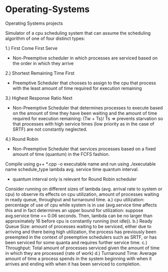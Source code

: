 # Operating-Systems
Operating Systems projects

Simulator of a cpu scheduling system that can assume the scheduling algorithm of one of four distinct types:

1.) First Come First Serve
  - Non-Preemptive scheduler in which processes are serviced based on the order in which they arrive
  
2.) Shortest Remaining Time First
  - Preemptive Scheduler that chooses to assign to the cpu that process with the least amount of time required for execution remaining
  
3.) Highest Response Ratio Next
  - Non-Preemptive Scheduler that determines processes to execute based on the amount of time they have been waiting and the amount of
    time required for execution remaining: (Tw + Ts)/ Ts => prevents starvation so that processes with high service times (low priority
    as in the case of SRTF) are not constantly neglected.
    
4.) Round Robin
  - Non-Preemptive Scheduler that services processes based on a fixed amount of time (quantum) in the FCFS fashion.

Compile using g++ *.cpp -o executable name and run using ./executable name schedule_type lambda avg. service time  quantum interval.
- quantum interval only is relevant for Round Robin scheduler

Consider running on different sizes of lambda (avg. arrival rate to system or cpu) to observe its effects on cpu utilization,
amount of processes waiting in ready queue, throughput and turnaround time.
  a.) cpu utilization: percentage of use of cpu while system is in use (avg.service time affects this and in fact determines an upper bound
      for utilization: suppose avg.service time == 0.06 seconds. Then, lambda can be no larger than approximately 16 before cpu is 
      constantly running (not idle)).
  b.) Ready Queue Size: amount of processes waiting to be serviced, either due to arriving and there being high utilization, the process
      has previously been preempted in the context of preemptive schedulers such as SRTF, or has been serviced for some quanta and requires
      further service time.
  c.) Throughput: Total amount of processes serviced given the amount of time in which they are processed (rate of work)
  d.) Turnaround Time: Average amount of time a process spends in the system beginning with when it arrives and ending with when it has
      been serviced to completion.
